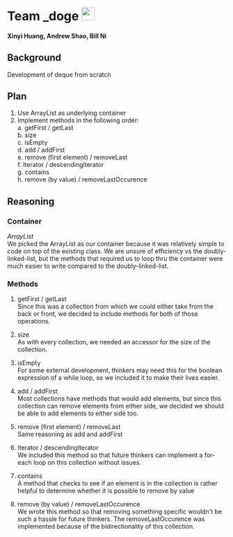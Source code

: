 # Team _doge <img src="https://pbs.twimg.com/profile_images/378800000822867536/3f5a00acf72df93528b6bb7cd0a4fd0c_400x400.jpeg" width="30">

#### Xinyi Huang, Andrew Shao, Bill Ni

## Background
Development of deque from scratch

## Plan
1. Use ArrayList as underlying container
2. Implement methods in the following order: <br>
	a. getFirst / getLast <br>
	b. size <br>
	c. isEmpty <br>
	d. add / addFirst <br>
	e. remove (first element) / removeLast <br>
	f. Iterator / descendingIterator <br>
	g. contains <br>
	h. remove (by value) / removeLastOccurence <br>

## Reasoning

### Container

*ArrayList* <br>
	We picked the ArrayList as our container because it was relatively simple to code on top of the existing class. We are unsure of efficiency vs the doubly-linked-list, but the methods that required us to loop thru the container were much easier to write compared to the doubly-linked-list.

### Methods

1. getFirst / getLast <br>
	Since this was a collection from which we could either take from the back or front, we decided to include methods for both of those operations.

2. size <br>
	As with every collection, we needed an accessor for the size of the collection.

3. isEmpty <br>
	For some external development, thinkers may need this for the boolean expression of a while loop, so we included it to make their lives easier.

4. add / addFirst <br>
	Most collections have methods that would add elements, but since this collection can remove elements from either side, we decided we should be able to add elements to either side too.

5. remove (first element) / removeLast <br>
	Same reasoning as add and addFirst
	
6. Iterator / descendingIterator <br>
	We included this method so that future thinkers can implement a for-each loop on this collection without issues.

7. contains <br>
	A method that checks to see if an element is in the collection is rather helpful to determine whether it is possible to remove by value
	
8. remove (by value) / removeLastOccurence <br>
	We wrote this method so that removing something specific wouldn't be such a hassle for future thinkers. The removeLastOccurence was implemented because of the bidirectionality of this collection.
